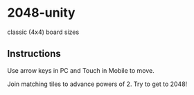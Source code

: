 # 2048-unity

 classic (4x4) board sizes

## Instructions

Use arrow keys in PC and Touch in Mobile to move.

Join matching tiles to advance powers of 2. Try to get to 2048!
